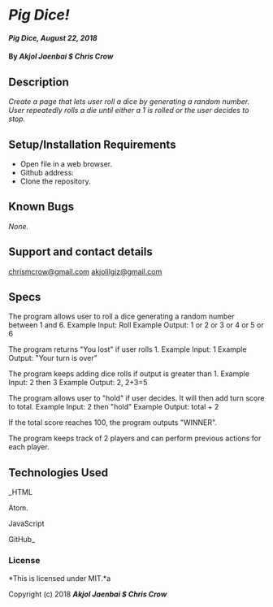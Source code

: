 # _Pig Dice!_

#### _Pig Dice, August 22, 2018_

#### By _**Akjol Jaenbai $ Chris Crow**_

## Description

_Create a page that lets user roll a dice by generating a random number. User repeatedly rolls a die until either a 1 is rolled or the user decides to stop._

## Setup/Installation Requirements


* Open file in a web browser.
* Github address:
* Clone the repository.
## Known Bugs

_None._

## Support and contact details
chrismcrow@gmail.com
akjolilgiz@gmail.com
## Specs
The program allows user to roll a dice generating a random number between 1 and 6.
Example Input: Roll
Example Output: 1 or 2 or 3 or 4 or 5 or 6

The program returns "You lost" if user rolls 1.
Example Input: 1
Example Output: "Your turn is over"

The program keeps adding dice rolls if output is greater than 1.
Example Input: 2 then 3
Example Output: 2, 2+3=5

The program allows user to "hold" if user decides. It will then add turn score to total.
Example Input: 2 then "hold"
Example Output: total + 2

If the total score reaches 100, the program outputs "WINNER".

The program keeps track of 2 players and can perform previous actions for each player.


## Technologies Used

_HTML

Atom.

JavaScript

GitHub_

### License

*This is licensed under MIT.*a

Copyright (c) 2018 **_Akjol Jaenbai $ Chris Crow_**
